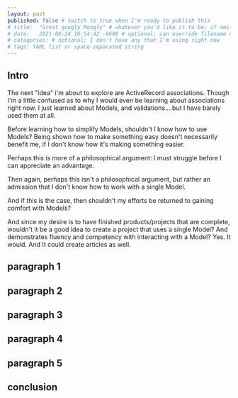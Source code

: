 ```yaml
---
layout: post
published: false # switch to true when I'm ready to publish this
# title:  "Great googly Moogly" # whatever you'd like it to be; if omitted will default to file name title
# date:   2021-08-24 16:54:42 -0600 # optional; can override filename date to re-order articles; but it must contain all those different parts; -0600 is MST
# categories: # optional; I don't have any that I'm using right now
# tags: YAML list or space-separated string
---
```


## Intro
The next "idea" i'm about to explore are ActiveRecord associations. Though I'm a little confused as to why I would even be learning about associations right now. I just learned about Models, and validations....but I have barely used them at all. 

Before learning how to simplify Models, shouldn't I know how to use Models? Being shown how to make something easy doesn't necessarily benefit me, if I don't know how it's making something easier.

Perhaps this is more of a philosophical argument: I must struggle before I can appreciate an advantage. 

Then again, perhaps this isn't a philosophical argument, but rather an admission that I don't know how to work with a single Model. 

And if this is the case, then shouldn't my efforts be returned to gaining comfort with Models? 

And since my desire is to have finished products/projects that are complete, wouldn't it be a good idea to create a project that uses a single Model? And demonstrates fluency and competency with interacting with a Model? Yes. It would. And It could create articles as well. 

## paragraph 1

## paragraph 2

## paragraph 3

## paragraph 4

## paragraph 5

## conclusion
